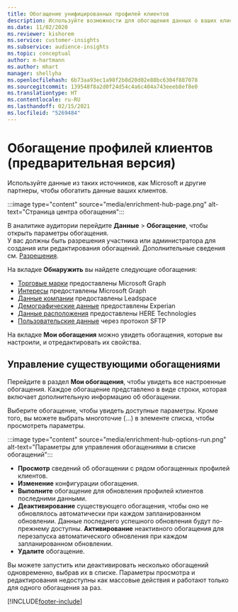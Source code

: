 ```yaml
---
title: Обогащение унифицированных профилей клиентов
description: Используйте возможности для обогащения данных о ваших клиентах.
ms.date: 11/02/2020
ms.reviewer: kishorem
ms.service: customer-insights
ms.subservice: audience-insights
ms.topic: conceptual
author: m-hartmann
ms.author: mhart
manager: shellyha
ms.openlocfilehash: 6b73aa93ec1a98f2b8d20d02e88bc6304f887078
ms.sourcegitcommit: 139548f8a2d0f24d54c4a6c404a743eeeb8ef8e0
ms.translationtype: HT
ms.contentlocale: ru-RU
ms.lasthandoff: 02/15/2021
ms.locfileid: "5269484"
---
```

# <a name="enrichment-for-customer-profiles-preview"></a>Обогащение профилей клиентов (предварительная версия)

Используйте данные из таких источников, как Microsoft и другие партнеры, чтобы обогатить данные ваших клиентов.

:::image type="content" source="media/enrichment-hub-page.png" alt-text="Страница центра обогащения":::

В аналитике аудитории перейдите **Данные** > **Обогащение**, чтобы открыть параметры обогащения.    
У вас должны быть разрешения участника или администратора для создания или редактирования обогащений. Дополнительные сведения см. [Разрешения](permissions.md).

На вкладке **Обнаружить** вы найдете следующие обогащения:

- [Торговые марки](enrichment-microsoft-graph.md) предоставлены Microsoft Graph
- [Интересы](enrichment-microsoft-graph.md) предоставлены Microsoft Graph
- [Данные компании](enrichment-leadspace.md) предоставлены Leadspace
- [Демографические данные](enrichment-experian.md) предоставлены Experian
- [Данные расположения](enrichment-here.md) предоставлены HERE Technologies
- [Пользовательские данные](enrichment-SFTP-custom-import.md) через протокол SFTP

На вкладке **Мои обогащения** можно увидеть обогащения, которые вы настроили, и отредактировать их свойства.

## <a name="manage-existing-enrichments"></a>Управление существующими обогащениями

Перейдите в раздел **Мои обогащения**, чтобы увидеть все настроенные обогащения. Каждое обогащение представлено в виде строки, которая включает дополнительную информацию об обогащении.

Выберите обогащение, чтобы увидеть доступные параметры. Кроме того, вы можете выбрать многоточие (...) в элементе списка, чтобы просмотреть параметры.

:::image type="content" source="media/enrichment-hub-options-run.png" alt-text="Параметры для управления обогащениями в списке обогащений":::

- **Просмотр** сведений об обогащении с рядом обогащенных профилей клиентов.
- **Изменение** конфигурации обогащения.
- **Выполните** обогащение для обновления профилей клиентов последними данными.
- **Деактивирование** существующего обогащения, чтобы оно не обновлялось автоматически при каждом запланированном обновлении. Данные последнего успешного обновления будут по-прежнему доступны. **Активирование** неактивного обогащения для перезапуска автоматического обновления при каждом запланированном обновлении.
- **Удалите** обогащение.

Вы можете запустить или деактивировать несколько обогащений одновременно, выбрав их в списке. Параметры просмотра и редактирования недоступны как массовые действия и работают только для одного обогащения за раз.


[!INCLUDE[footer-include](../includes/footer-banner.md)]